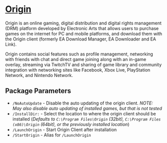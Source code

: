 # [Origin](https://chocolatey.org/packages/origin)

Origin is an online gaming, digital distribution and digital rights management (DRM) platform developed by Electronic Arts that allows users to purchase games on the internet for PC and mobile platforms, and download them with the Origin client (formerly EA Download Manager, EA Downloader and EA Link).

Origin contains social features such as profile management, networking with friends with chat and direct game joining along with an in-game overlay, streaming via TwitchTV and sharing of game library and community integration with networking sites like Facebook, Xbox Live, PlayStation Network, and Nintendo Network.

## Package Parameters
- `/NoAutoUpdate` - Disable the auto updating of the origin client. *NOTE: May also disable auto updating of installed games, but that is not tested*
- `/InstallDir:` - Select the location to where the origin client should be installed (*Defaults to `C:\Program Files\Origin` (32bit), `C:\Program Files (x86)\Origin` (64bit), or the previously installed location*)
- `/LaunchOrigin` - Start Origin Client after installation
- `/StartOrigin` - Alias for `/LaunchOrigin`

